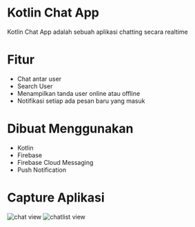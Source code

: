 # Kotlin Chat App
Kotlin Chat App adalah sebuah aplikasi chatting secara realtime 

# Fitur
* Chat antar user
* Search User
* Menampilkan tanda user online atau offline
* Notifikasi setiap ada pesan baru yang masuk

# Dibuat Menggunakan
* Kotlin
* Firebase 
* Firebase Cloud Messaging
* Push Notification

# Capture Aplikasi
![chat view](https://user-images.githubusercontent.com/36475127/83422125-43812780-a453-11ea-86e7-ce6c292ff4e7.jpg)
![chatlist view](https://user-images.githubusercontent.com/36475127/83422130-454aeb00-a453-11ea-8bcc-358aca43fd46.jpg)







